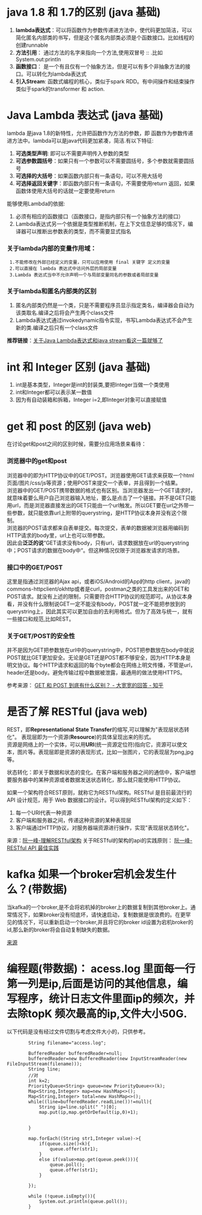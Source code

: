 # java 1.8 和 1.7的区别 (java 基础)
1.  **lambda表达式**：可以将函数作为参数传递进方法中，使代码更加简洁，可以简化匿名内部类的书写，但是这个匿名内部类必须是个函数接口。比如线程的创建runnable
2.  **方法引用**： 通过方法的名字来指向一个方法,使用双冒号 :: .比如 System.out:println
3.  **函数接口**： 是一个有且仅有一个抽象方法，但是可以有多个非抽象方法的接口。可以转化为lambda表达式
4.  **引入Stream**: 函数式编程的核心，类似于spark RDD。有中间操作和结束操作 类似于spark的transformer 和 action.
# Java Lambda 表达式 (java 基础)
 lambda 是java 1.8的新特性，允许把函数作为方法的参数，即 函数作为参数传递进方法中。lambda可以是java代码更加紧凑，简洁.有以下特征:
 1. **可选类型声明**: 即可以不需要声明传入参数的类型
 2. **可选参数圆括号**：如果只有一个参数可以不需要圆括号，多个参数就需要圆括号
 3. **可选择的大括号**：如果函数内部只有一条语句，可以不用大括号
 4. **可选择返回关键字**：即函数内部只有一条语句，不需要使用return 返回，如果函数体使用大括号的话就一定要使用return
 
 能够使用Lambda的依据:  
 1. 必须有相应的函数接口（函数接口，是指内部只有一个抽象方法的接口）
 2. Lambda表达式另一个依据是类型推断机制，在上下文信息足够的情况下，编译器可以推断出参数表的类型，而不需要显式指名
 ### 关于lambda内部的变量作用域：  
     1.不能修改在外部已经定义的变量，只可以应用使用 final 关键字 定义的变量
     2.可以直接在 lambda 表达式中访问外层的局部变量
     3.Lambda 表达式当中不允许声明一个与局部变量同名的参数或者局部变量
 ### 关于lambda和匿名内部类的区别
  1.  匿名内部类仍然是一个类，只是不需要程序员显示指定类名，编译器会自动为该类取名.编译之后将会产生两个class文件
  2.  Lambda表达式通过invokedynamic指令实现，书写Lambda表达式不会产生新的类.编译之后只有一个class文件
   
    
  **推荐链接**：[关于Java Lambda表达式和java stream看这一篇就够了](https://objcoding.com/2019/03/04/lambda/)
# int 和 Integer 区别 (java 基础)
  1.  int是基本类型，Integer是int的封装类,要把Integer当做一个类使用
  2.  int和Integer都可以表示某一数值
  3.  因为有自动装箱和拆箱，Integer i=2,即Integer对象可以直接赋值
# get 和 post 的区别 (java web)
  在讨论get和post之间的区别时候，需要分应用场景来看待：
   ###  浏览器中的get和post
  浏览器中的即为HTTP协议中的GET/POST。浏览器使用GET请求来获取一个html页面/图片/css/js等资源；使用POST来提交一个表单，并且得到一个结果。  
  浏览器中的GET/POST携带数据的格式也有区别。当浏览器发出一个GET请求时，就意味着要么用户自己浏览器输入地址，要么是点击了一个链接。并不是GET只能用url，而是浏览器直接发出的GET只能由一个url触发。所以GET要在url之外带一些参数，就只能依靠url上附带的querystring，是HTTP协议本身并没有这个限制。  
  浏览器的POST请求都来自表单提交。每次提交，表单的数据被浏览器用编码到HTTP请求的body里，url上也可以带参数。  
  因此会**泛泛的说**“GET请求没有body，只有url，请求数据放在url的querystring中；POST请求的数据在body中“。但这种情况仅限于浏览器发请求的场景。
  
  ###  接口中的GET/POST
  这里是指通过浏览器的Ajax api，或者iOS/Android的App的http client，java的commons-httpclient/okhttp或者是curl，postman之类的工具发出来的GET和POST请求。就没有上述的限制，只需要符合HTTP协议的规范即可。从协议本身看，并没有什么限制说GET一定不能没有body，POST就一定不能把参放到<URL>的querystring上，因此其实可以更加自由的去利用格式。但为了高效与统一，就有一些接口和规范,比如REST。
 
 ###  关于GET/POST的安全性
 并不是因为GET把参数放在url中的querystring中，POST把参数放在body中就说POST就比GET更加安全。无论是GET还是POST都不够安全，因为HTTP本身是明文协议。每个HTTP请求和返回的每个byte都会在网络上明文传播，不管是url，header还是body。避免传输过程中数据被泄露，最通用的做法使用HTTPS。  
   
     
 参考来源： [GET 和 POST 到底有什么区别？ - 大宽宽的回答 - 知乎](https://www.zhihu.com/question/28586791/answer/767316172)
# 是否了解 RESTful   (java web)
REST，即**Representational State Transfer**的缩写,可以理解为"表现层状态转化"。
表现层即为一个资源(**Resource**)的具体呈现出来的形式。  
资源是网络上的一个实体，可以用**URI**(统一资源定位符)指向它，资源可以使文本，图片等。表现层即是资源的表现形式，比如一张图片，它的表现层为png,jpg等。  
  
状态转化：即关于数据和状态的变化。在客户端和服务器之间的通信中，客户端想要服务器中的某种资源或者数据发送状态转化，那么就只能使用HTTP协议。  

如果一个架构符合REST原则，就称它为RESTful架构。RESTful 是目前最流行的 API 设计规范，用于 Web 数据接口的设计。可以得到RESTful架构的定义如下：
  1.  每一个URI代表一种资源
  2.  客户端和服务器之间，传递这种资源的某种表现层
  3.  客户端通过HTTP协议，对服务器端资源进行操作，实现"表现层状态转化"。  
  
来源：[阮一峰-理解RESTful架构](https://www.ruanyifeng.com/blog/2011/09/restful.html)
关于RESTful的架构的api的实践原则： [阮一峰-RESTful API 最佳实践](https://www.ruanyifeng.com/blog/2018/10/restful-api-best-practices.html)
# kafka 如果一个broker宕机会发生什么？(带数据)
当kafka的一个broker,是不会将宕机掉的broker上的数据复制到其他broker上。通常情况下，如果broker没有彻底坏，请快速启动，复制数据是很浪费的。在更罕见的情况下，可以重新启动一个broker,并且将它的broker id设置为宕机broker的id,那么新的broker将会自动复制缺失的数据。  

[来源](https://cwiki.apache.org/confluence/display/KAFKA/FAQ#FAQ-Howtoreplaceafailedbroker?)
# 编程题(带数据)： acess.log 里面每一行第一列是ip,后面是访问的其他信息，编写程序，统计日志文件里面ip的频次，并去除topK 频次最高的ip,文件大小50G.
以下代码是没有经过文件切割与考虑文件大小的，只供参考。
```
        String filename="access.log";

        BufferedReader bufferedReader=null;
        bufferedReader=new BufferedReader(new InputStreamReader(new FileInputStream(filename)));
        String line;
        //对
        int k=2;
        PriorityQueue<String> queue=new PriorityQueue<>(k);
        Map<String,Integer> map=new HashMap<>();
        Map<String,Integer> total=new HashMap<>();
        while((line=bufferedReader.readLine())!=null){
            String ip=line.split(" ")[0];
            map.put(ip,map.getOrDefault(ip,0)+1);
            

        }

        map.forEach((String str1,Integer value)->{
            if(queue.size()<k){
                queue.offer(str1);
            }
            else if(value>map.get(queue.peek())){
                queue.poll();
                queue.offer(str1);
            }

        });

        while (!queue.isEmpty()){
            System.out.println(queue.poll());
        }
```
